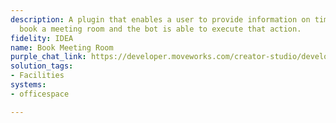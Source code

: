 ```yaml
---
description: A plugin that enables a user to provide information on time / date to
  book a meeting room and the bot is able to execute that action.
fidelity: IDEA
name: Book Meeting Room
purple_chat_link: https://developer.moveworks.com/creator-studio/developer-tools/purple-chat-builder/?workspace=%7B%22title%22%3A%22My+Workspace%22%2C%22botSettings%22%3A%7B%7D%2C%22mocks%22%3A%5B%7B%22id%22%3A6991%2C%22title%22%3A%22Mock+1%22%2C%22transcript%22%3A%7B%22settings%22%3A%7B%22colorStyle%22%3A%22LIGHT%22%2C%22startTime%22%3A%2211%3A43+AM%22%2C%22defaultPerson%22%3A%22GWEN%22%2C%22editable%22%3Atrue%7D%2C%22messages%22%3A%5B%7B%22from%22%3A%22USER%22%2C%22text%22%3A%22Can+you+help+me+book+a+meeting+room+for+Wednesday%2C+5%2F7+at+2%3A30pm+for+2+people%3F%22%7D%2C%7B%22from%22%3A%22ANNOTATION%22%2C%22text%22%3A%22%3Cp%3E%E2%9C%85+Working+on+%3Cb%3EBook+Meeting+Room+5%2F7%2C+2%3A30pm%2C+2+people%3C%2Fb%3E%3Cbr%3E%E2%8F%B3+Calling+Plugin+%3Cb%3EBook+Meeting+Room%3C%2Fb%3E%3C%2Fp%3E%22%7D%2C%7B%22from%22%3A%22BOT%22%2C%22text%22%3A%22I+found+a+room+available+for+your+meeting.+%3Cbr%3ERoom%3A+%3Cb%3EHarbor+View%3C%2Fb%3E+%3Cbr%3EDate%3A+Wednesday%2C+5%2F7+%3Cbr%3ETime%3A+2%3A30pm+%3Cbr%3EWould+you+like+to+book+this+room%3F%22%7D%2C%7B%22from%22%3A%22USER%22%2C%22text%22%3A%22Yes%2C+please+book+it.%22%7D%2C%7B%22from%22%3A%22ANNOTATION%22%2C%22text%22%3A%22%3Cp%3E%E2%8F%B3+Calling+Plugin+%3Cb%3EBook+Meeting+Room%3C%2Fb%3E%3C%2Fp%3E%22%7D%2C%7B%22from%22%3A%22BOT%22%2C%22text%22%3A%22Your+meeting+room+%27Harbor+View%27+is+booked+for+Wednesday%2C+5%2F7+at+2%3A30pm+for+2+people.+Is+there+anything+else+I+can+assist+you+with%3F%22%7D%5D%7D%7D%5D%7D
solution_tags:
- Facilities
systems:
- officespace

---
```

